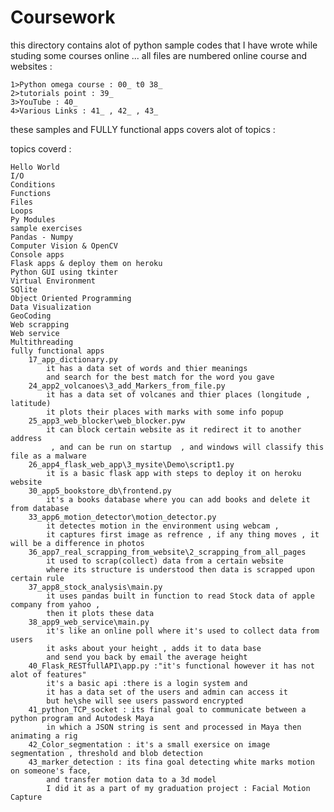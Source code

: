 # Coursework
this directory contains alot of python sample codes that 
I have wrote while studing some courses online ... 
all files are numbered 
online course and websites : 
	
	1>Python omega course : 00_ t0 38_
	2>tutorials point : 39_ 
	3>YouTube : 40_
	4>Various Links : 41_ , 42_ , 43_

these samples and FULLY functional apps covers alot of topics : 

topics coverd :
	
	Hello World
	I/O
	Conditions 
	Functions
	Files
	Loops
	Py Modules
	sample exercises 
	Pandas - Numpy
	Computer Vision & OpenCV 
	Console apps
	Flask apps & deploy them on heroku 
	Python GUI using tkinter
	Virtual Environment
	SQlite
	Object Oriented Programming
	Data Visualization
	GeoCoding
	Web scrapping
	Web service
	Multithreading
	fully functional apps 
		17_app_dictionary.py 
			it has a data set of words and thier meanings 
			and search for the best match for the word you gave
		24_app2_volcanoes\3_add_Markers_from_file.py
			it has a data set of volcanes and thier places (longitude , latitude)
			it plots their places with marks with some info popup
		25_app3_web_blocker\web_blocker.pyw
			it can block certain website as it redirect it to another address
			 , and can be run on startup  , and windows will classify this file as a malware
		26_app4_flask_web_app\3_mysite\Demo\script1.py
			it is a basic flask app with steps to deploy it on heroku website
		30_app5_bookstore_db\frontend.py
			it's a books database where you can add books and delete it from database 
		33_app6_motion_detector\motion_detector.py
			it detectes motion in the environment using webcam , 
			it captures first image as refrence , if any thing moves , it will be a difference in photos
		36_app7_real_scrapping_from_website\2_scrapping_from_all_pages
			it used to scrap(collect) data from a certain website 
			where its structure is understood then data is scrapped upon certain rule
		37_app8_stock_analysis\main.py
			it uses pandas built in function to read Stock data of apple company from yahoo ,
			then it plots these data
		38_app9_web_service\main.py
			it's like an online poll where it's used to collect data from users 
			it asks about your height , adds it to data base 
			and send you back by email the average height
		40_Flask_RESTfullAPI\app.py :"it's functional however it has not alot of features"
			it's a basic api :there is a login system and  
			it has a data set of the users and admin can access it
			but he\she will see users password encrypted
		41_python_TCP_socket : its final goal to communicate between a python program and Autodesk Maya 
			in which a JSON string is sent and processed in Maya then animating a rig
		42_Color_segmentation : it's a small exersice on image segmentation , threshold and blob detection  
		43_marker_detection : its fina goal detecting white marks motion on someone's face,
			and transfer motion data to a 3d model  
			I did it as a part of my graduation project : Facial Motion Capture
